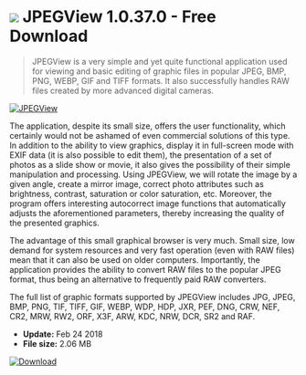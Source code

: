# ![](https://cdn.softexe.net/static/icon/d/jpegview-10635.png) JPEGView 1.0.37.0 - Free Download

> JPEGView is a very simple and yet quite functional application used for viewing and basic editing of graphic files in popular JPEG, BMP, PNG, WEBP, GIF and TIFF formats. It also successfully handles RAW files created by more advanced digital cameras.

[![JPEGView](https://gallery.dpcdn.pl/imgc/Tools/32187/g_-_420x350_1.5_-_x20131026162609_0.png)](https://softexe.net/win/multimedia/image-viewer/jpegview:pRfce.html)

The application, despite its small size, offers the user functionality, which certainly would not be ashamed of even commercial solutions of this type. In addition to the ability to view graphics, display it in full-screen mode with EXIF ​​data (it is also possible to edit them), the presentation of a set of photos as a slide show or movie, it also gives the possibility of their simple manipulation and processing. Using JPEGView, we will rotate the image by a given angle, create a mirror image, correct photo attributes such as brightness, contrast, saturation or color saturation, etc. Moreover, the program offers interesting autocorrect image functions that automatically adjusts the aforementioned parameters, thereby increasing the quality of the presented graphics.
 
 The advantage of this small graphical browser is very much. Small size, low demand for system resources and very fast operation (even with RAW files) mean that it can also be used on older computers. Importantly, the application provides the ability to convert RAW files to the popular JPEG format, thus being an alternative to frequently paid RAW converters.
 
 The full list of graphic formats supported by JPEGView includes JPG, JPEG, BMP, PNG, TIF, TIFF, GIF, WEBP, WDP, HDP, JXR, PEF, DNG, CRW, NEF, CR2, MRW, RW2, ORF, X3F, ARW, KDC, NRW, DCR, SR2 and RAF.


- **Update:** Feb 24 2018
- **File size:** 2.06 MB

[![Download](https://cdn.softexe.net/static/img/download.png)](https://softexe.net/win/multimedia/image-viewer/jpegview:pRfce.html)

